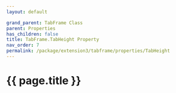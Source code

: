 ```yaml
---
layout: default

grand_parent: TabFrame Class
parent: Properties
has_children: false
title: TabFrame.TabHeight Property
nav_order: 7
permalink: /package/extension3/tabframe/properties/TabHeight
---
```

# {{ page.title }}
